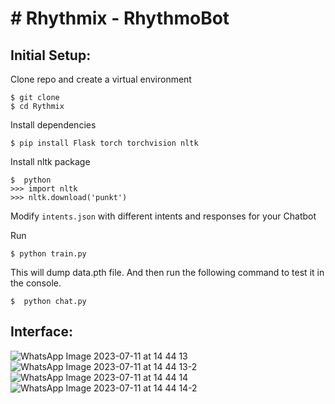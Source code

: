 # # Rhythmix - RhythmoBot


## Initial Setup:
Clone repo and create a virtual environment
```
$ git clone
$ cd Rythmix
```
Install dependencies
```
$ pip install Flask torch torchvision nltk
```
Install nltk package
```
$  python
>>> import nltk
>>> nltk.download('punkt')
```
Modify `intents.json` with different intents and responses for your Chatbot

Run
```
$ python train.py
```
This will dump data.pth file. And then run
the following command to test it in the console.
```
$  python chat.py
```

## Interface:



![WhatsApp Image 2023-07-11 at 14 44 13](https://github.com/amanullahmd12/Rhythmix/assets/92320933/f8693be8-4145-419d-81d8-44aac67bbe1f)
![WhatsApp Image 2023-07-11 at 14 44 13-2](https://github.com/amanullahmd12/Rhythmix/assets/92320933/92add2b0-2b0e-4672-926b-4ca331e39294)
![WhatsApp Image 2023-07-11 at 14 44 14](https://github.com/amanullahmd12/Rhythmix/assets/92320933/8198727a-b37c-4914-9d76-270fb3b256f9)
![WhatsApp Image 2023-07-11 at 14 44 14-2](https://github.com/amanullahmd12/Rhythmix/assets/92320933/e1e5d9cc-455e-40cb-9956-be32d359447f)

